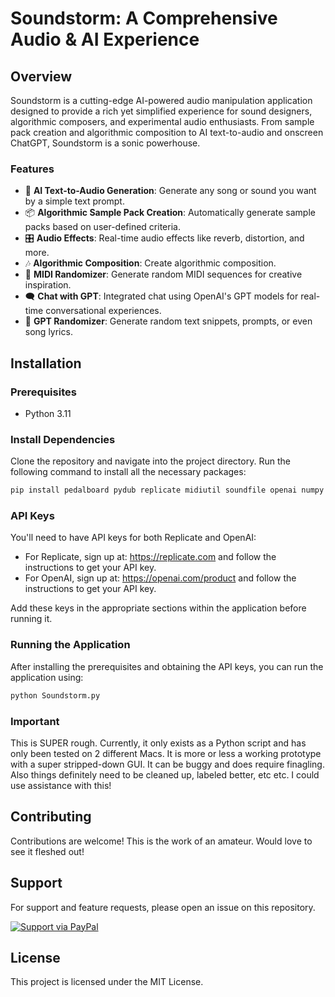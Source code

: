# Soundstorm: A Comprehensive Audio & AI Experience

## Overview

Soundstorm is a cutting-edge AI-powered audio manipulation application designed to provide a rich yet simplified experience for sound designers, algorithmic composers, and experimental audio enthusiasts. From sample pack creation and algorithmic composition to AI text-to-audio and onscreen ChatGPT, Soundstorm is a sonic powerhouse.

### Features

- 🎵 **AI Text-to-Audio Generation**: Generate any song or sound you want by a simple text prompt.
- 📦 **Algorithmic Sample Pack Creation**: Automatically generate sample packs based on user-defined criteria.
- 🎛 **Audio Effects**: Real-time audio effects like reverb, distortion, and more.
- 🎶 **Algorithmic Composition**: Create algorithmic composition.
- 🎹 **MIDI Randomizer**: Generate random MIDI sequences for creative inspiration.
- 🗨️ **Chat with GPT**: Integrated chat using OpenAI's GPT models for real-time conversational experiences.
- 🎲 **GPT Randomizer**: Generate random text snippets, prompts, or even song lyrics.


## Installation

### Prerequisites

- Python 3.11

### Install Dependencies

Clone the repository and navigate into the project directory. Run the following command to install all the necessary packages:

```bash
pip install pedalboard pydub replicate midiutil soundfile openai numpy
```

### API Keys

You'll need to have API keys for both Replicate and OpenAI:

- For Replicate, sign up at: https://replicate.com and follow the instructions to get your API key.
- For OpenAI, sign up at: https://openai.com/product and follow the instructions to get your API key.

Add these keys in the appropriate sections within the application before running it.

### Running the Application

After installing the prerequisites and obtaining the API keys, you can run the application using:

```bash
python Soundstorm.py
```

### Important

This is SUPER rough. Currently, it only exists as a Python script and has only been tested on 2 different Macs.
It is more or less a working prototype with a super stripped-down GUI. It can be buggy and does require finagling. Also things definitely need to be cleaned up, labeled better, etc etc. I could use assistance with this!

## Contributing

Contributions are welcome! This is the work of an amateur. Would love to see it fleshed out!

## Support

For support and feature requests, please open an issue on this repository.

[![Support via PayPal](https://www.paypalobjects.com/en_US/i/btn/btn_donateCC_LG.gif)](https://www.paypal.me/noodlebake)

## License

This project is licensed under the MIT License.


